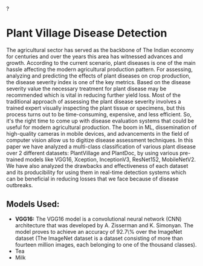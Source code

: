 ?<h1> Plant Village Disease Detection </h1>

The agricultural sector has served as the backbone of The Indian economy for centuries and over the years this area has witnessed advances and growth. According to the current scenario, plant diseases is one of the main hassle affecting the modern agricultural production pattern. For assessing, analyzing and predicting the effects of plant diseases on crop production, the disease severity index is one of the key metrics. Based on the disease severity value the necessary treatment for plant disease may be recommended which is vital in reducing further yield loss. Most of the traditional approach of assessing the plant disease severity involves a trained expert visually inspecting the plant tissue or specimens, but this process turns out to be time-consuming, expensive, and less efficient. So, it's the right time to come up with disease evaluation systems that could be useful for modern agricultural production. The boom in ML, dissemination of high-quality cameras in mobile devices, and advancements in the field of computer vision allow us to digitize disease assessment techniques. In this paper we have analyzed a multi-class classification of various plant disease over 2 different datasets: PlantVillage and PlantDoc, by using various pre-trained models like VGG16, Xception, InceptionV3, ResNet152, MobileNetV2. We have also analyzed the drawbacks and effectiveness of each dataset and its producibility for using them in real-time detection systems which can be beneficial in reducing losses that we face because of disease outbreaks.

<h2> Models Used: </h2>
<ul>
  <li><b>VGG16:</b> The VGG16 model is a convolutional neural network (CNN) architecture that was developed by A. Zisserman and K. Simonyan. The model proves to achieve an accuracy of 92.7\% over the ImageNet dataset (The ImageNet dataset is a dataset consisting of more than fourteen million images, each belonging to one of the thousand classes). </li>
  <li>Tea</li>
  <li>Milk</li>
</ul>



